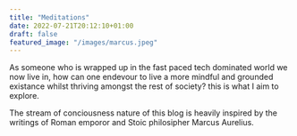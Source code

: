 ```yaml
---
title: "Meditations"
date: 2022-07-21T20:12:10+01:00
draft: false
featured_image: "/images/marcus.jpeg"
---
```


As someone who is wrapped up in the fast paced tech dominated world we now live in, how can one endevour to live a more mindful and grounded existance whilst thriving amongst the rest of society? this is what I aim to explore.

The stream of conciousness nature of this blog is heavily inspired by the writings of Roman emporor and Stoic philosipher Marcus Aurelius.
